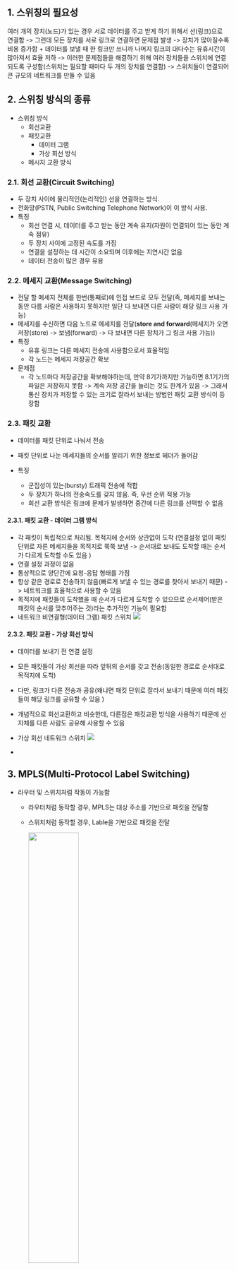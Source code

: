 ## 1. 스위칭의 필요성

여러 개의 장치(노드)가 있는 경우 서로 데이터를 주고 받게 하기 위해서 선(링크)으로 연결함
-> 그런데 모든 장치를 서로 링크로 연결하면 문제점 발생
-> 장치가 많아질수록 비용 증가함 + 데이터를 보낼 때 한 링크만 쓰니까 나머지 링크의 대다수는 유휴시간이 많아져서 효율 저하
-> 이러한 문제점들을 해결하기 위해 여러 장치들을 스위치에 연결되도록 구성함(스위치는 필요할 때마다 두 개의 장치를 연결함)
-> 스위치들이 연결되어 큰 규모의 네트워크를 만들 수 있음

## 2. 스위칭 방식의 종류

- 스위칭 방식
  - 회선교환
  - 패킷교환
    - 데이터 그램
    - 가상 회선 방식
  - 메시지 교환 방식

### 2.1. 회선 교환(Circuit Switching)

- 두 장치 사이에 물리적인(논리적인) 선을 연결하는 방식.
- 전화망(PSTN, Public Switching Telephone Network)이 이 방식 사용.
- 특징
  - 회선 연결 시, 데이터를 주고 받는 동안 계속 유지(자원이 연결되어 있는 동안 계속 점유)
  - 두 장치 사이에 고정된 속도를 가짐
  - 연결을 설정하는 데 시간이 소요되며 이후에는 지연시간 없음
  - 데이터 전송이 많은 경우 유용

### 2.2. 메세지 교환(Message Switching)

- 전달 할 메세지 전체를 한번(통째로)에 인접 보드로 모두 전달(즉, 메세지를 보내는 동안 다름 사람은 사용하지 못하지만 일단 다 보내면 다른 사람이 해당 링크 사용 가능)
- 메세지를 수신하면 다음 노드로 메세지를 전달(**store and forward**(메세지가 오면 저장(store) -> 보냄(forward) -> 다 보내면 다른 장치가 그 링크 사용 가능))
- 특징
  - 유휴 링크는 다른 메세지 전송에 사용함으로서 효율적임
  - 각 노드는 메세지 저장공간 확보
- 문제점
  - 각 노드마다 저장공간을 확보해야하는데, 만약 8기가까지만 가능하면 8.1기가의 파일은 저장하지 못함 -> 계속 저장 공간을 늘리는 것도 한계가 있음 -> 그래서 통신 장치가 저장할 수 있는 크기로 잘라서 보내는 방법인 패킷 교환 방식이 등장함

### 2.3. 패킷 교환

- 데이터를 패킷 단위로 나눠서 전송
- 패킷 단위로 나눈 메세지들의 순서를 알리기 위한 정보로 헤더가 들어감

- 특징
  - 군집성이 있는(bursty) 트래픽 전송에 적합
  - 두 장치가 하나의 전송속도를 갖지 않음. 즉, 우선 순위 적용 가능
  - 회선 교환 방식은 링크에 문제가 발생하면 중간에 다른 링크를 선택할 수 없음

#### 2.3.1. 패킷 교환 - 데이터 그램 방식

- 각 패킷이 독립적으로 처리됨. 목적지에 순서와 상관없이 도착
  (연결설정 없이 패킷 단위로 자른 메세지들을 목적지로 쭉쭉 보냄 -> 순서대로 보내도 도착할 때는 순서가 다르게 도착할 수도 있음 )
- 연결 설정 과정이 없음
- 통상적으로 양단간에 요청-응답 형태를 가짐
- 항상 같은 경로로 전송하지 않음(빠르게 보낼 수 있는 경로를 찾아서 보내기 때문) -> 네트워크를 효율적으로 사용할 수 있음
- 목적지에 패킷들이 도착했을 때 순서가 다르게 도착할 수 있으므로 순서제어(받은 패킷의 순서를 맞추어주는 것)라는 추가적인 기능이 필요함
- 네트워크 비연결형(데이터 그램) 패킷 스위치
  <img src="https://woovictory.github.io/img/datagram_packet.png">

#### 2.3.2. 패킷 교환 - 가상 회선 방식

- 데이터를 보내기 전 연결 설정
- 모든 패킷들이 가상 회선을 따라 앞뒤의 순서를 갖고 전송(동일한 경로로 순서대로 목적지에 도착)
- 다만, 링크가 다른 전송과 공유(왜냐면 패킷 단위로 잘라서 보내기 때문에 여러 패킷들이 해당 링크를 공유할 수 있음 )
- 개념적으로 회선교환하고 비슷한데, 다른점은 패킷교환 방식을 사용하기 때문에 선 자체를 다른 사람도 공유해 사용할 수 있음

- 가상 회선 네트워크 스위치
  <img src="https://woovictory.github.io/img/virtual_circut_packet.png">
-

## 3. MPLS(Multi-Protocol Label Switching)

- 라우터 및 스위치처럼 작동이 가능함

  - 라우터처럼 동작할 경우, MPLS는 대상 주소를 기반으로 패킷을 전달함
  - 스위치처럼 동작할 경우, Lable을 기반으로 패킷을 전달

    <img src="https://miro.medium.com/v2/resize:fit:970/format:webp/1*Umdp5m0NBwWmMx8TbcaJfw.png" width="50%" height="50%">
